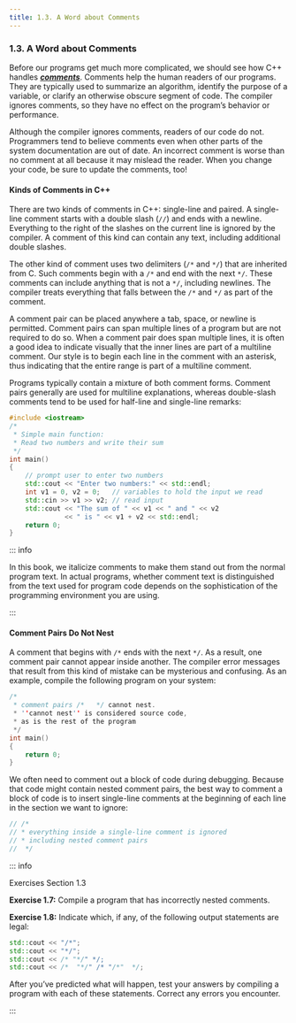 ```yaml
---
title: 1.3. A Word about Comments
---
```


<h3 id="filepos157648">1.3. A Word about Comments</h3>
<p>Before our programs get much more complicated, we should see how C++ handles <em><strong><a href="018-defined_terms.html#filepos258247" id="filepos157866">comments</a></strong></em>. Comments help the human readers of our programs. They are typically used to summarize an algorithm, identify the purpose of a variable, or clarify an otherwise obscure segment of code. The compiler ignores comments, so they have no effect on the program’s behavior or performance.</p>
<p>Although the compiler ignores comments, readers of our code do not. Programmers tend to believe comments even when other parts of the system documentation are out of date. An incorrect comment is worse than no comment at all because it may mislead the reader. When you change your code, be sure to update the comments, too!</p>
<h4>Kinds of Comments in C++</h4>
<p>There are two kinds of comments in C++: single-line and paired. A single-line comment starts with a double slash (<code>//</code>) and ends with a newline. Everything to the right of the slashes on the current line is ignored by the compiler. A comment of this kind can contain any text, including additional double slashes.</p>
<p>The other kind of comment uses two delimiters (<code>/*</code> and <code>*/</code>) that are inherited from C. Such comments begin with a <code>/*</code> and end with the next <code>*/</code>. These comments can include anything that is not a <code>*/</code>, including newlines. The compiler treats everything that falls between the <code>/*</code> and <code>*/</code> as part of the comment.</p>
<p>A comment pair can be placed anywhere a tab, space, or newline is permitted. Comment pairs can span multiple lines of a program but are not required to do so. When a comment pair does span multiple lines, it is often a good idea to indicate visually that the inner lines are part of a multiline comment. Our style is to begin each line in the comment with an asterisk, thus indicating that the entire range is part of a multiline comment.</p>
<p>Programs typically contain a mixture of both comment forms. Comment pairs generally are used for multiline explanations, whereas double-slash comments tend to be used for half-line and single-line remarks:</p>

```c++
#include <iostream>
/*
 * Simple main function:
 * Read two numbers and write their sum
 */
int main()
{
    // prompt user to enter two numbers
    std::cout << "Enter two numbers:" << std::endl;
    int v1 = 0, v2 = 0;   // variables to hold the input we read
    std::cin >> v1 >> v2; // read input
    std::cout << "The sum of " << v1 << " and " << v2
              << " is " << v1 + v2 << std::endl;
    return 0;
}
```

::: info
<p>In this book, we italicize comments to make them stand out from the normal program text. In actual programs, whether comment text is distinguished from the text used for program code depends on the sophistication of the programming environment you are using.</p>
:::

<h4>Comment Pairs Do Not Nest</h4>
<p>A comment that begins with <code>/*</code> ends with the next <code>*/</code>. As a result, one comment pair cannot appear inside another. The compiler error messages that result from this kind of mistake can be mysterious and confusing. As an example, compile the following program on your system:</p>

```c++
/*
 * comment pairs /*   */ cannot nest.
 * ''cannot nest'' is considered source code,
 * as is the rest of the program
 */
int main()
{
    return 0;
}
```

<p>We often need to comment out a block of code during debugging. Because that code might contain nested comment pairs, the best way to comment a block of code is to insert single-line comments at the beginning of each line in the section we want to ignore:</p>

```c++
// /*
// * everything inside a single-line comment is ignored
// * including nested comment pairs
//  */
```

::: info
<a id="filepos164930"></a><p>Exercises Section 1.3</p>
<p><strong>Exercise 1.7:</strong> Compile a program that has incorrectly nested comments.</p>
<p><strong>Exercise 1.8:</strong> Indicate which, if any, of the following output statements are legal:</p>

```c++
std::cout << "/*";
std::cout << "*/";
std::cout << /* "*/" */;
std::cout << /*  "*/" /* "/*"  */;
```

<p>After you’ve predicted what will happen, test your answers by compiling a program with each of these statements. Correct any errors you encounter.</p>
:::
